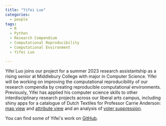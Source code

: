 ```yaml
---
title: "Yifei Luo"
categories:
  - people
tags:
  - R
  - Python
  - Research Compendium
  - Computational Reproducibility
  - Computational Environment
  - Yifei Luo

---
```


Yifei Luo joins our project for a summer 2023 research assistantship as a rising senior at Middlebury College with major in Computer Science. 
Yifei will be working on improving the computational reproducibility of our research compendia by creating reproducible computational environments.
Previously, Yifei has applied his computer science skills to other interdisciplinary research projects across our liberal arts campus, including shiny apps for a catalogue of Dutch Textiles for Professor Carrie Anderson: [map view](https://yl8midd.shinyapps.io/maps/) and [attribute view](https://yl8midd.shinyapps.io/values/) and an analysis of [voter suppression](https://rpubs.com/yluo/turnout).

You can find some of Yifei's work on [GitHub](https://github.com/doabell).
